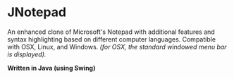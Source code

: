 # JNotepad
An enhanced clone of Microsoft's Notepad with additional features and syntax highlighting 
based on different computer languages. Compatible with OSX, Linux, and Windows. <i>(for OSX, 
the standard windowed menu bar is displayed).</i>

<b>Written in Java (using Swing)</b>